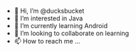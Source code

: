 - 👋 Hi, I’m @ducksbucket
- 👀 I’m interested in Java
- 🌱 I’m currently learning Android
- 💞️ I’m looking to collaborate on learning
- 📫 How to reach me ...

<!---
ducksbucket/ducksbucket is a ✨ special ✨ repository because its `README.md` (this file) appears on your GitHub profile.
You can click the Preview link to take a look at your changes.
--->

